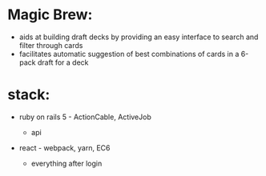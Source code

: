 # Magic Brew:

- aids at building draft decks by providing an easy interface to search and filter through cards
- facilitates automatic suggestion of best combinations of cards in a 6-pack draft for a deck

# stack:
- ruby on rails 5 - ActionCable, ActiveJob
  - api

- react - webpack, yarn, EC6
  - everything after login
